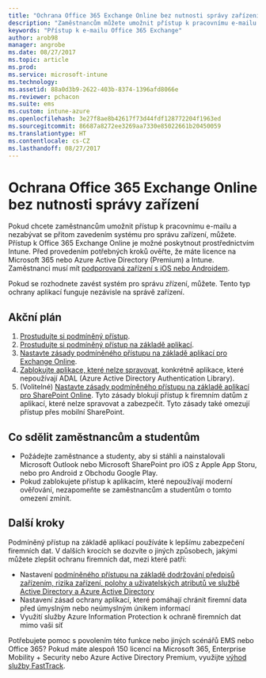 ```yaml
---
title: "Ochrana Office 365 Exchange Online bez nutnosti správy zařízení"
description: "Zaměstnancům můžete umožnit přístup k pracovnímu e-mailu. Nemusíte přitom zavádět správu zařízení."
keywords: "Přístup k e-mailu Office 365 Exchange"
author: arob98
manager: angrobe
ms.date: 08/27/2017
ms.topic: article
ms.prod: 
ms.service: microsoft-intune
ms.technology: 
ms.assetid: 88a0d3b9-2622-403b-8374-1396afd8066e
ms.reviewer: pchacon
ms.suite: ems
ms.custom: intune-azure
ms.openlocfilehash: 3e27f8ae8b42617f73d44fdf128772204f1963ed
ms.sourcegitcommit: 86687a8272ee3269aa7330e85022661b20450059
ms.translationtype: HT
ms.contentlocale: cs-CZ
ms.lasthandoff: 08/27/2017
---
```

# <a name="protect-office-365-exchange-online-without-requiring-device-management"></a>Ochrana Office 365 Exchange Online bez nutnosti správy zařízení

Pokud chcete zaměstnancům umožnit přístup k pracovnímu e-mailu a nezabývat se přitom zavedením systému pro správu zařízení, můžete. Přístup k Office 365 Exchange Online je možné poskytnout prostřednictvím Intune. Před provedením potřebných kroků ověřte, že máte licence na Microsoft 365 nebo Azure Active Directory (Premium) a Intune. Zaměstnanci musí mít [podporovaná zařízení s iOS nebo Androidem](supported-devices-browsers.md). 

Pokud se rozhodnete zavést systém pro správu zřízení, můžete. Tento typ ochrany aplikací funguje nezávisle na správě zařízení. 

## <a name="action-plan"></a>Akční plán

1. [Prostudujte si podmíněný přístup](conditional-access.md). 
2. [Prostudujte si podmíněný přístup na základě aplikací](app-based-conditional-access-intune.md).
3. [Nastavte zásady podmíněného přístupu na základě aplikací pro Exchange Online](app-based-conditional-access-intune-create.md).
4. [Zablokujte aplikace, které nelze spravovat](app-modern-authentication-block.md), konkrétně aplikace, které nepoužívají ADAL (Azure Active Directory Authentication Library).
5. (Volitelné) [Nastavte zásady podmíněného přístupu na základě aplikací pro SharePoint Online](app-based-conditional-access-intune-create.md). Tyto zásady blokují přístup k firemním datům z aplikací, které nelze spravovat a zabezpečit. Tyto zásady také omezují přístup přes mobilní SharePoint. 

## <a name="what-to-tell-employees-and-students"></a>Co sdělit zaměstnancům a studentům

* Požádejte zaměstnance a studenty, aby si stáhli a nainstalovali Microsoft Outlook nebo Microsoft SharePoint pro iOS z Apple App Storu, nebo pro Android z Obchodu Google Play. 
* Pokud zablokujete přístup k aplikacím, které nepoužívají moderní ověřování, nezapomeňte se zaměstnancům a studentům o tomto omezení zmínit. 

## <a name="next-steps"></a>Další kroky

Podmíněný přístup na základě aplikací používáte k lepšímu zabezpečení firemních dat. V dalších krocích se dozvíte o jiných způsobech, jakými můžete zlepšit ochranu firemních dat, mezi které patří: 

* Nastavení [podmíněného přístupu na základě dodržování předpisů zařízením, rizika zařízení, polohy a uživatelských atributů ve službě Active Directory a Azure Active Directory](https://docs.microsoft.com/azure/active-directory/active-directory-conditional-access-azure-portal)  
* Nastavení zásad ochrany aplikací, které pomáhají chránit firemní data před úmyslným nebo neúmyslným únikem informací 
* Využití služby Azure Information Protection k ochraně firemních dat mimo vaši síť 

Potřebujete pomoc s povolením této funkce nebo jiných scénářů EMS nebo Office 365? Pokud máte alespoň 150 licencí na Microsoft 365, Enterprise Mobility + Security nebo Azure Active Directory Premium, využijte [výhod služby FastTrack](https://docs.microsoft.com/enterprise-mobility-security/solutions/enterprise-mobility-fasttrack-program). 